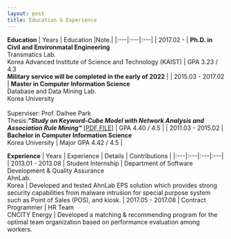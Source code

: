 ```yaml
---
layout: post
title: Education & Experience
---
```


**Education**
| Years | Education |Note.|
|:---|:---|:---|
| 2017.02 -         | **Ph.D. in Civil and Environmatal Engineering** <br> Transmatics Lab. <br> Korea Advanced Institute of Science and Technology (KAIST) | GPA 3.23 / 4.3 <br> **Military service will be completed in the early of 2022** |
| 2015.03 - 2017.02 | **Master in Computer Information Science** <br> Database and Data Mining Lab. <br> Korea University <br><br> Superviser: Prof. Daihee Park <br> Thesis:***"Study on Keyword-Cube Model with Network Analysis and Association Rule Mining"*** [[PDF FILE]](https://github.com/noblesse-bj/noblesse-bj.github.io/raw/master/upload_info/Master%20Thesis.pdf)  | GPA 4.40 / 4.5 |
| 2011.03 - 2015.02 | **Bachelor in Computer Information Science** <br> Korea University | Major GPA 4.42 / 4.5 |
<br>

**Experience**
| Years | Experience | Details | Contributions |
|:---|:---|:---|:---|
| 2013.01 - 2013.08  | Student Internship | Department of Software Development & Quality Assurance <br> AhnLab. <br> Korea | Developed and tested AhnLab EPS solution which provides strong security capabilities from malware intrusion for special purpose system such as Point of Sales (POS), and kiosk.
| 2017.05 - 2017.08  | Contract Programmer | HR Team <br> CNCITY Energy | Developed a matching & recommending program for the optimal team organization based on performance evaluation among workers.


